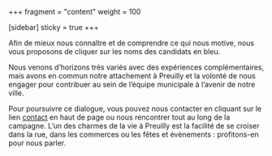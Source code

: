 +++
fragment = "content"
weight = 100

[sidebar]
  sticky = true
+++

<span id="inside"/>

Afin de mieux nous connaître et de comprendre ce qui nous motive, nous vous proposons de cliquer sur les noms des 
candidats en bleu.

Nous venons d’horizons très variés avec des expériences complémentaires, mais avons en commun notre attachement à 
Preuilly et la volonté de nous engager pour contribuer au sein de l’équipe municipale à l’avenir de notre ville.

Pour poursuivre ce dialogue, vous pouvez nous contacter en cliquant sur le lien [contact](/#contact) en haut de page ou nous 
rencontrer tout au long de la campagne. L’un des charmes de la vie à Preuilly est la facilité de se croiser dans la rue, 
dans les commerces ou les fêtes et évènements : profitons-en pour nous parler. 

